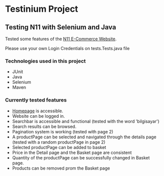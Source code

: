# Testinium Project
## Testing N11 with Selenium and Java

Tested some features of the [N11 E-Commerce Website](https://www.n11.com/).

Please use your own Login Credentials on tests.Tests.java file

### Technologies used in this project
 - JUnit
 - Java
 - Selenium
 - Maven

### Currently tested features
 - [Homepage](https://www.n11.com/) is accessible.
 - Website can be logged in.
 - Searchbar is accessible and functional (tested with the word 'bilgisayar')
 - Search results can be browsed.
 - Pagination system is working (tested with page 2)
 - A productPage can be selected and navigated through the details page (tested with a random productPage in page 2)
 - Selected productPage can be added to basket
 - Price in the Detail page and the Basket page are consistent
 - Quantity of the productPage can be successfully changed in Basket page.
 - Products can be removed prom the Basket page

